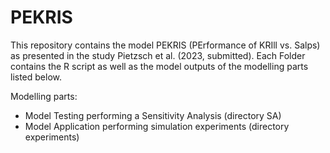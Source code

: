 # PEKRIS
This repository contains the model PEKRIS (PErformance of KRIll vs. Salps) as presented in the study Pietzsch et al. (2023, submitted). Each Folder contains the R script as well as the model outputs of the modelling parts listed below.

Modelling parts:
+ Model Testing performing a Sensitivity Analysis (directory SA)
+ Model Application performing simulation experiments (directory experiments)
